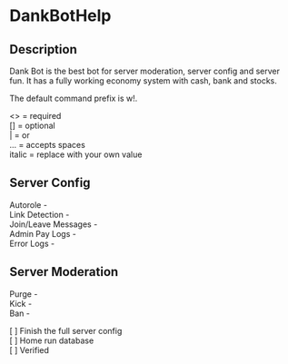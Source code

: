 # DankBotHelp
## Description
Dank Bot is the best bot for server moderation, server config and server fun. It has a fully working economy system with cash, bank and stocks.<br/>

The default command prefix is w!.

<> = required<br/>
[] = optional<br/>
| = or<br/>
... = accepts spaces<br/>
italic = replace with your own value<br/>

## Server Config
Autorole - <br/>
Link Detection - <br/>
Join/Leave Messages - <br/>
Admin Pay Logs - <br/>
Error Logs - <br/>
## Server Moderation
Purge - <br/>
Kick - <br/>
Ban - <br/>

[ ] Finish the full server config<br/>
[ ] Home run database<br/>
[ ] Verified<br/>

